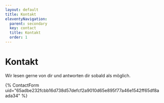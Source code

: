 ```yaml
---
layout: default
title: Kontakt
eleventyNavigation:
  parent: secondary
  key: contact
  title: Kontakt
  order: 1
---
```


# Kontakt

Wir lesen gerne von dir und antworten dir sobald als möglich.

{% ContactForm uid="65adbe232fcbb16d738d57defcf2a9010d65e895f77a46e1542ff65df8aada34" %}

